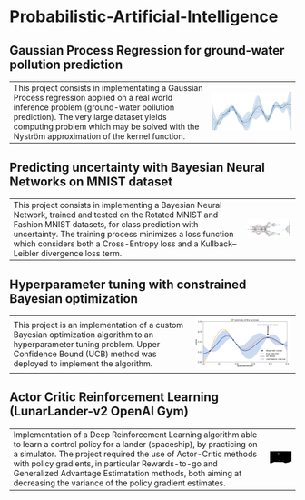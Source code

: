 # Probabilistic-Artificial-Intelligence

## Gaussian Process Regression for ground-water pollution prediction
  
  <table>
  <tr>
    <td>
      This project consists in implementating a Gaussian Process regression applied on a real world inference problem (ground-water pollution prediction). The very large dataset yields computing problem which may be solved with the Nyström approximation of the kernel function.
    </td>
    <td>
      <img src="Images/image1.png" alt="Image" width="100%">
    </td>
  </tr>
</table>



## Predicting uncertainty with Bayesian Neural Networks on MNIST dataset


 <table>
  <tr>
    <td>
      This project consists in implementing a Bayesian Neural Network, trained and tested on the Rotated MNIST and Fashion MNIST datasets, for class prediction with uncertainty. The training process minimizes a loss function which considers both a Cross-Entropy loss and a Kullback–Leibler divergence loss term. 
    </td>
    <td>
      <img src="Images/image2" alt="Image" width="500">
    </td>
  </tr>
</table>


## Hyperparameter tuning with constrained Bayesian optimization


<table>
  <tr>
    <td>
      This project is an implementation of a custom Bayesian optimization algorithm to an hyperparameter tuning problem. Upper Confidence Bound (UCB) method was deployed to implement the algorithm. 
    </td>
    <td>
      <img src="Images/image3.png" alt="Image" width="100%">
    </td>
  </tr>
</table>


## Actor Critic Reinforcement Learning (LunarLander-v2 OpenAI Gym)

<table>
  <tr>
    <td>
      Implementation of a Deep Reinforcement Learning algorithm able to learn a control policy for a lander (spaceship), by practicing on a simulator. The project required the use of Actor-Critic methods with policy gradients, in particular Rewards-to-go and Generalized Advantage Estimatation methods, both aiming at decreasing the variance of the policy gradient estimates.
    </td>
    <td>
      <img src="Images/image4" alt="Image" width="100%">
    </td>
  </tr>
</table>


